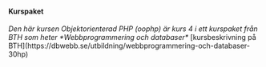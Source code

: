 #### Kurspaket

<i class="fas fa-shoe-prints fa-sm">
Den här kursen Objektorienterad PHP (oophp) är kurs 4 i ett kurspaket från BTH som heter *Webbprogrammering och databaser*  </i>  
[kursbeskrivning på BTH](https://dbwebb.se/utbildning/webbprogrammering-och-databaser-30hp)
